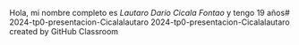 Hola, mi nombre completo es *Lautaro Dario Cicala Fontao* y tengo 19 años# 2024-tp0-presentacion-Cicalalautaro
2024-tp0-presentacion-Cicalalautaro created by GitHub Classroom
